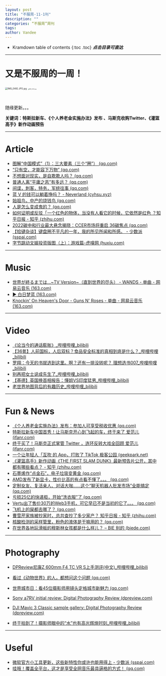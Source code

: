 ```yaml
---
layout: post
title: "不服周-11-1刊"
description: ""
categories: “不服周”周刊
tags: 
author: Vandee
---
```


* Kramdown table of contents
{:toc .toc}
***点击目录可直达***



------

# 又是不服周的一周！



<img src="https://s2.loli.net/2022/09/15/IaEBLOSFU6kGqrH.jpg" alt="IMG_0482.JPG.jpg" style="zoom:50%;" />

<img src="https://s2.loli.net/2022/09/15/KPVhHRgSJpwEcrk.jpg" alt="IMG_0432.jpg" style="zoom: 25%;" />

​              



随缘更新。。。

**关键词：特斯拉新车、《个人养老金实施办法》发布 、马斯克收购Twitter、《灌篮高手》新作动画预告**



------



# Article

- [图解“中国模式”（1）：三大要素（三个“圈”） (qq.com)](https://mp.weixin.qq.com/s/pEB_V7ne10m9dF79NpzuiA)
- [“只有空，才能容下万物” (qq.com)](https://mp.weixin.qq.com/s/AQG6qpVLtgwHy8PUj_nd4g)
- [不想面对现实，是自欺欺人吗？ (qq.com)](https://mp.weixin.qq.com/s/J0Cz1cjNGdU4AfORbHPjTA)
- [普通人离“平庸之恶”有多远？ (qq.com)](https://mp.weixin.qq.com/s/Ke-tHjF-v9dDzsKrzIuBXg)
- [间谍，刺客，特务，军统往事 (qq.com)](https://mp.weixin.qq.com/s/4TmTCG-ynhpH9V3rAqokfQ)
- [蓝 V 的钱可以躺着挣吗？ - Neverland (cyhsu.xyz)](https://type.cyhsu.xyz/2022/11/twitter-verification-changes/)
- [始祖鸟，中产的烧钱鸟 (qq.com)](https://mp.weixin.qq.com/s/3irCAphGhdD60beSyCOkfQ)
- [人是怎么变成鬼的？ (qq.com)](https://mp.weixin.qq.com/s/w3Mk3-0Op3Fqhs4K-8-ugg)
- [如何证明或反驳「一个红色的物体，当没有人看它的时候，它依然是红色 ？知乎日报 - 知乎 (zhihu.com)](https://daily.zhihu.com/story/9754518)
- [2022碳中和行业最大悬念揭晓：CCER市场将重启   36碳焦点 (qq.com)](https://mp.weixin.qq.com/s/5fBoEXngC-xdphWDKRuVmQ)
- [【拾键杂谈】键盘圈不平凡的一年，我的所见所闻和所感。 - 少数派 (sspai.com)](https://sspai.com/post/76367)
- [字节跳动文娱投资版图（上）：游戏篇-虎嗅网 (huxiu.com)](https://m.huxiu.com/article/697812.html?f=rss)

------



# Music

- [世界が終るまでは…~TV Version~（直到世界的尽头） - WANDS - 单曲 - 网易云音乐 (163.com)](https://music.163.com/#/song?id=27495025)
- [▶ 白日梦蓝 (163.com)](https://music.163.com/#/song?id=348097)
- [Knockin' On Heaven's Door - Guns N' Roses - 单曲 - 网易云音乐 (163.com)](https://music.163.com/#/song?id=18095057)

------



# Video

- [《论当今的通话膨胀》_哔哩哔哩_bilibili](https://www.bilibili.com/video/BV1he4y1i7cX/?spm_id_from=333.1007.tianma.1-2-2.click&vd_source=92184533e359726f138fee9650261f0f)
- [【36氪】人前国标，人后双标？食品安全标准的真相到底是什么？_哔哩哔哩_bilibili](https://www.bilibili.com/video/BV1LP411w7xy/?vd_source=92184533e359726f138fee9650261f0f)
- [罗翔：今天的书就选到这里。啊？还有一排没转呢？   理想选书007_哔哩哔哩_bilibili](https://www.bilibili.com/video/BV1jV4y137BW/?spm_id_from=444.41.list.card_archive.click&vd_source=92184533e359726f138fee9650261f0f)
- [别再把女士说成先生了_哔哩哔哩_bilibili](https://www.bilibili.com/video/BV1GP411w7Rs/?spm_id_from=pageDriver&vd_source=92184533e359726f138fee9650261f0f)
- [【基德】英国换首相报告：懂姐VS印度猛男_哔哩哔哩_bilibili](https://www.bilibili.com/video/BV1jP4y1m7Ng/?spm_id_from=444.41.list.card_archive.click&vd_source=92184533e359726f138fee9650261f0f)
- [老世界地图背后的有趣历史_哔哩哔哩_bilibili](https://www.bilibili.com/video/BV1JP411H7R3/?vd_source=92184533e359726f138fee9650261f0f)

------



# Fun & News

- [《个人养老金实施办法》发布：参加人可享受税收优惠 (qq.com)](https://mp.weixin.qq.com/s/cTrdZ59zetzp7gameWsuCQ)
- [特斯拉新车中国首秀！让马斯克开心到飞起的车，终于来了   爱范儿 (ifanr.com)](https://www.ifanr.com/1520754?utm_source=rss&utm_medium=rss&utm_campaign=)
- [终于买了！马斯克正式掌管 Twitter ，连环反转大戏全回顾   爱范儿 (ifanr.com)](https://www.ifanr.com/1519259?utm_source=rss&utm_medium=rss&utm_campaign=)
- [一个让年轻人「互吹 的 App，打败了 TikTok  极客公园 (geekpark.net)](https://www.geekpark.net/news/309945)
- [《灌篮高手》新作动画《THE FIRST SLAM DUNK》最新预告片公开，其中都有哪些看点？ - 知乎 (zhihu.com)](https://www.zhihu.com/question/564667789?utm_id=0)
- [石墨烯作“点金石”，电子垃圾变黄金 (qq.com)](https://mp.weixin.qq.com/s/WsccM0uPTAr91ZOrTs5C1w)
- [AMD发布了新显卡，性价比高的有点看不懂了。。。 (qq.com)](https://mp.weixin.qq.com/s/AbBAWrh0R5S_-4VuAZvRSw)
- [定制女友、复活亲人、对话大咖……这个“聊天机器人批发市场”全能搞定 (qq.com)](https://mp.weixin.qq.com/s/1tD_DffS46QgWUqNqPMIBw)
- [亏损25亿的快递柜，开始“洗衣服”了 (qq.com)](https://mp.weixin.qq.com/s/-MzU49ydgyzbBeXQAV_xOg)
- [Vertu出了售价30万的Web3手机，可它早已不是当初的它了。。。 (qq.com)](https://mp.weixin.qq.com/s/6E-U-rmw1QuTB40bXBj97g)
- [飞机上的屎都去哪了？ (qq.com)](https://mp.weixin.qq.com/s/fb2aAWyYnY4V_u8gGgSSgw)
- [曹雪芹家族被抄家时，总共查抄了多少家产？ 知乎日报 - 知乎 (zhihu.com)](https://daily.zhihu.com/story/9754312)
- [核酸检测的采样管里，粉色的液体是干嘛用的？ (qq.com)](https://mp.weixin.qq.com/s/wYd7G97AOwIfNU2Jl2af4A)
- [在世界各地玩滑板的穆斯林女孩都是什么样儿？ – BIE 别的 (biede.com)](https://www.biede.com/muslim-skateboarding-girls/)

------



# Photography

- [DPReview尼康Z 600mm F4 TC VR S上手测评(中文)_哔哩哔哩_bilibili](https://www.bilibili.com/video/BV1td4y1w7YY/?spm_id_from=444.41.list.card_archive.click&vd_source=92184533e359726f138fee9650261f0f)

- [看过《动物世界》的人，都想问这个问题 (qq.com)](https://mp.weixin.qq.com/s/i2eCS8MqJ16UI-QQwkP0Cg)

- [世界城市日：看45位摄影师用镜头定格城市新魅力 (qq.com)](https://mp.weixin.qq.com/s/3skLxOsUB2yE16z1oMoBOA)

- [Sony a7RV initial review: Digital  Photography Review (dpreview.com)](https://www.dpreview.com/reviews/sony-a7rv-initial-review)

- [DJI Mavic 3 Classic sample gallery: Digital Photography Review (dpreview.com)](https://www.dpreview.com/samples/8273698944/dji-mavic-3-classic-sample-gallery)

- [终于拍到了！摄影师眼中的“水”也有高光辉煌时刻_哔哩哔哩_bilibili](https://www.bilibili.com/video/BV1r14y1V7b5/?is_story_h5=false&p=1&share_from=ugc&share_medium=iphone&share_plat=ios&share_session_id=A3E26E9C-9D5E-4500-B701-3445C31811B9&share_source=GENERIC&share_tag=s_i&timestamp=1667885340&unique_k=vBsVZOJ&vd_source=92184533e359726f138fee9650261f0f)

  

------



# Useful

- [微软官方小工具更新，这些新特性你或许也能用得上 - 少数派 (sspai.com)](https://sspai.com/post/76649)
- [哇哦！覆盖全平台，这才是享受全网音乐最具逼格的方式！ (qq.com)](https://mp.weixin.qq.com/s/nNMndt54EToPdO4TQk6ywg)
